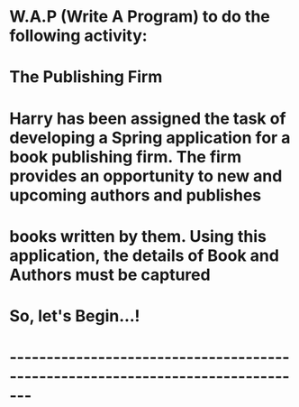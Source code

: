 # W.A.P (Write A Program) to do the following activity:

# The Publishing Firm

# Harry has been assigned the task of developing a Spring application for a book publishing firm. The firm provides an opportunity to new and upcoming authors and publishes
# books written by them. Using this application, the details of Book and Authors must be captured

# So, let's Begin...!
# -------------------------------------------------------------------------------
